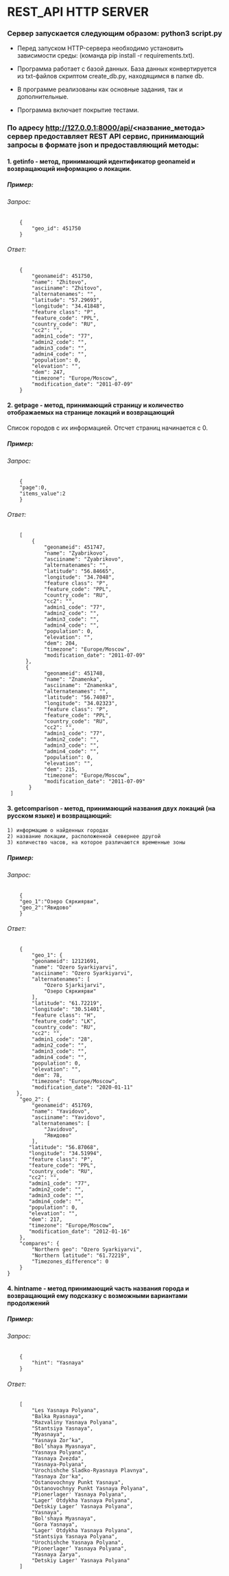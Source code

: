 # REST_API HTTP SERVER 

### Сервер запускается следующим образом: python3 script.py


* Перед запуском HTTP-сервера необходимо установить зависимости среды: (команда pip install -r requirements.txt).

* Программа работает с базой данных. База данных конвертируется из txt-файлов скриптом create_db.py, находящимся в папке db.

* В программе реализованы как основные задания, так и дополнительные.

* Программа включает покрытие тестами.

### По адресу http://127.0.0.1:8000/api/<название_метода> cервер предоставляет REST API сервис, принимающий запросы в формате json и предоставляющий методы:

#### 1. getinfo	- метод, принимающий идентификатор geonameid и возвращающий информацию о локации.

##### Пример:
 ######  Запрос:
	
        {
            "geo_id": 451750
        }
		
######   Ответ:
	
        {
            "geonameid": 451750,
            "name": "Zhitovo",
            "asciiname": "Zhitovo",
            "alternatenames": "",
            "latitude": "57.29693",
            "longitude": "34.41848",
            "feature class": "P",
            "feature_code": "PPL",
            "country_code": "RU",
            "cc2": "",
            "admin1_code": "77",
            "admin2_code": "",
            "admin3_code": "",
            "admin4_code": "",
            "population": 0,
            "elevation": "",
            "dem": 247,
            "timezone": "Europe/Moscow",
            "modification_date": "2011-07-09"
        }

#### 2. getpage - метод, принимающий страницу и количество отображаемых на странице локаций и возвращающий
 Cписок городов с их информацией. Отсчет страниц начинается с 0.

##### Пример:
###### Запрос:
	
        {
	    "page":0,
	    "items_value":2
        }

######   Ответ:
	
        [
            {
                "geonameid": 451747,
                "name": "Zyabrikovo",
                "asciiname": "Zyabrikovo",
                "alternatenames": "",
                "latitude": "56.84665",
                "longitude": "34.7048",
                "feature class": "P",
                "feature_code": "PPL",
                "country_code": "RU",
                "cc2": "",
                "admin1_code": "77",
                "admin2_code": "",
                "admin3_code": "",
                "admin4_code": "",
                "population": 0,
                "elevation": "",
                "dem": 204,
                "timezone": "Europe/Moscow",
                "modification_date": "2011-07-09"
          },
          {
                "geonameid": 451748,
                "name": "Znamenka",
                "asciiname": "Znamenka",
                "alternatenames": "",
                "latitude": "56.74087",
                "longitude": "34.02323",
                "feature class": "P",
                "feature_code": "PPL",
                "country_code": "RU",
                "cc2": "",
                "admin1_code": "77",
                "admin2_code": "",
                "admin3_code": "",
                "admin4_code": "",
                "population": 0,
                "elevation": "",
                "dem": 215,
                "timezone": "Europe/Moscow",
                "modification_date": "2011-07-09"
           }
     ]

#### 3. getcomparison - метод, принимающий названия двух локаций (на русском языке) и возвращающий:
    1) информацию о найденных городах
    2) название локации, расположенной севернее другой
    3) количество часов, на которое различаются временные зоны

##### Пример:
######  Запрос:
	
        {
	    "geo_1":"Озеро Сяркиярви",
	    "geo_2":"Явидово"
        }
		
######  Ответ:
	
        {
            "geo_1": {
            "geonameid": 12121691,
            "name": "Ozero Syarkiyarvi",
            "asciiname": "Ozero Syarkiyarvi",
            "alternatenames": [
                "Ozero Sjarkijarvi",
                "Озеро Сяркиярви"
            ],
            "latitude": "61.72219",
            "longitude": "30.51401",
            "feature class": "H",
            "feature_code": "LK",
            "country_code": "RU",
            "cc2": "",
            "admin1_code": "28",
            "admin2_code": "",
            "admin3_code": "",
            "admin4_code": "",
            "population": 0,
            "elevation": "",
            "dem": 78,
            "timezone": "Europe/Moscow",
            "modification_date": "2020-01-11"
       },
        "geo_2": {
            "geonameid": 451769,
            "name": "Yavidovo",
            "asciiname": "Yavidovo",
            "alternatenames": [
                "Javidovo",
                "Явидово"
            ],
           "latitude": "56.87068",
           "longitude": "34.51994",
           "feature class": "P",
           "feature_code": "PPL",
           "country_code": "RU",
           "cc2": "",
           "admin1_code": "77",
           "admin2_code": "",
           "admin3_code": "",
           "admin4_code": "",
           "population": 0,
           "elevation": "",
           "dem": 217,
           "timezone": "Europe/Moscow",
           "modification_date": "2012-01-16"
        },
        "compares": {
            "Northern geo": "Ozero Syarkiyarvi",
            "Northern latitude": "61.72219",
            "Timezones_difference": 0
        }
    }
	
#### 4. hintname - метод принимающий часть названия города и возвращающий ему подсказку с возможными вариантами продолжений

##### Пример:
######    Запрос:
	
        {
            "hint": "Yasnaya"
        }
		
   ###### Ответ:
	
        [
            "Les Yasnaya Polyana",
            "Balka Ryasnaya",
            "Razvaliny Yasnaya Polyana",
            "Stantsiya Yasnaya",
            "Myasnaya",
            "Yasnaya Zor’ka",
            "Bol’shaya Myasnaya",
            "Yasnaya Polyana",
            "Yasnaya Zvezda",
            "Yasnaya-Polyana",
            "Urochishche Sladko-Ryasnaya Plavnya",
            "Yasnaya Zor'ka",
            "Ostanovochnyy Punkt Yasnaya",
            "Ostanovochnyy Punkt Yasnaya Polyana",
            "Pionerlager' Yasnaya Polyana",
            "Lager’ Otdykha Yasnaya Polyana",
            "Detskiy Lager’ Yasnaya Polyana",
            "Yasnaya",
            "Bol'shaya Myasnaya",
            "Gora Yasnaya",
            "Lager' Otdykha Yasnaya Polyana",
            "Stantsiya Yasnaya Polyana",
            "Urochishche Yasnaya Polyana",
            "Pionerlager’ Yasnaya Polyana",
            "Yasnaya Zarya",
            "Detskiy Lager' Yasnaya Polyana"
        ]   
